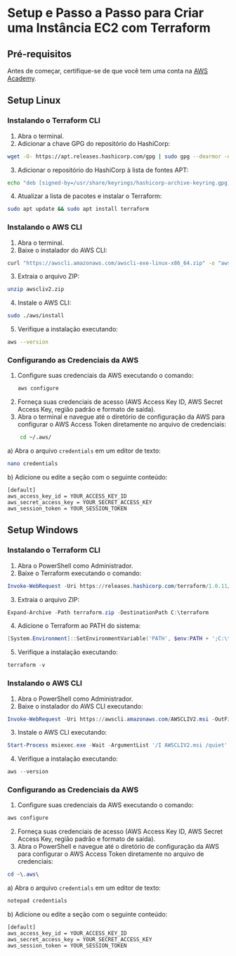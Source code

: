 # Setup e Passo a Passo para Criar uma Instância EC2 com Terraform

## Pré-requisitos

Antes de começar, certifique-se de que você tem uma conta na [AWS Academy](https://awsacademy.instructure.com/).

## Setup Linux

### Instalando o Terraform CLI

1. Abra o terminal.
2. Adicionar a chave GPG do repositório do HashiCorp:
```bash
wget -O- https://apt.releases.hashicorp.com/gpg | sudo gpg --dearmor -o /usr/share/keyrings/hashicorp-archive-keyring.gpg
```
3. Adicionar o repositório do HashiCorp à lista de fontes APT:
```bash
echo "deb [signed-by=/usr/share/keyrings/hashicorp-archive-keyring.gpg] https://apt.releases.hashicorp.com $(lsb_release -cs) main" | sudo tee /etc/apt/sources.list.d/hashicorp.list
```
4. Atualizar a lista de pacotes e instalar o Terraform:
```bash
sudo apt update && sudo apt install terraform
```

### Instalando o AWS CLI

1. Abra o terminal.
2. Baixe o instalador do AWS CLI:
```bash
curl "https://awscli.amazonaws.com/awscli-exe-linux-x86_64.zip" -o "awscliv2.zip"
```
3. Extraia o arquivo ZIP:
```bash
unzip awscliv2.zip
```
4. Instale o AWS CLI:
```bash
sudo ./aws/install
```
5. Verifique a instalação executando:
```bash
aws --version
```

### Configurando as Credenciais da AWS

1. Configure suas credenciais da AWS executando o comando:
   ```bash
   aws configure
   ```
2. Forneça suas credenciais de acesso (AWS Access Key ID, AWS Secret Access Key, região padrão e formato de saída).
3. Abra o terminal e navegue até o diretório de configuração da AWS para configurar o AWS Access Token diretamente no arquivo de credenciais:
```bash
    cd ~/.aws/
```
a) Abra o arquivo `credentials` em um editor de texto:
```bash
nano credentials
```
b) Adicione ou edite a seção com o seguinte conteúdo:
```plaintext
[default]
aws_access_key_id = YOUR_ACCESS_KEY_ID
aws_secret_access_key = YOUR_SECRET_ACCESS_KEY
aws_session_token = YOUR_SESSION_TOKEN
```

## Setup Windows

### Instalando o Terraform CLI

1. Abra o PowerShell como Administrador.
2. Baixe o Terraform executando o comando:
```powershell
Invoke-WebRequest -Uri https://releases.hashicorp.com/terraform/1.0.11/terraform_1.0.11_windows_amd64.zip -OutFile terraform.zip
```
3. Extraia o arquivo ZIP:
```powershell
Expand-Archive -Path terraform.zip -DestinationPath C:\terraform
```
4. Adicione o Terraform ao PATH do sistema:
```powershell
[System.Environment]::SetEnvironmentVariable('PATH', $env:PATH + ';C:\terraform', [System.EnvironmentVariableTarget]::Machine)
```
5. Verifique a instalação executando:
```powershell
terraform -v
```

### Instalando o AWS CLI

1. Abra o PowerShell como Administrador.
2. Baixe o instalador do AWS CLI executando:
```powershell
Invoke-WebRequest -Uri https://awscli.amazonaws.com/AWSCLIV2.msi -OutFile AWSCLIV2.msi
```
3. Instale o AWS CLI executando:
```powershell
Start-Process msiexec.exe -Wait -ArgumentList '/I AWSCLIV2.msi /quiet'
```
4. Verifique a instalação executando:
```powershell
aws --version
```

### Configurando as Credenciais da AWS

1. Configure suas credenciais da AWS executando o comando:
```powershell
aws configure
```
2. Forneça suas credenciais de acesso (AWS Access Key ID, AWS Secret Access Key, região padrão e formato de saída). 
3. Abra o PowerShell e navegue até o diretório de configuração da AWS para configurar o AWS Access Token diretamente no arquivo de credenciais:
```powershell
cd ~\.aws\
```
a) Abra o arquivo `credentials` em um editor de texto:
```powershell
notepad credentials
```
b) Adicione ou edite a seção com o seguinte conteúdo:
```plaintext
[default]
aws_access_key_id = YOUR_ACCESS_KEY_ID
aws_secret_access_key = YOUR_SECRET_ACCESS_KEY
aws_session_token = YOUR_SESSION_TOKEN
```